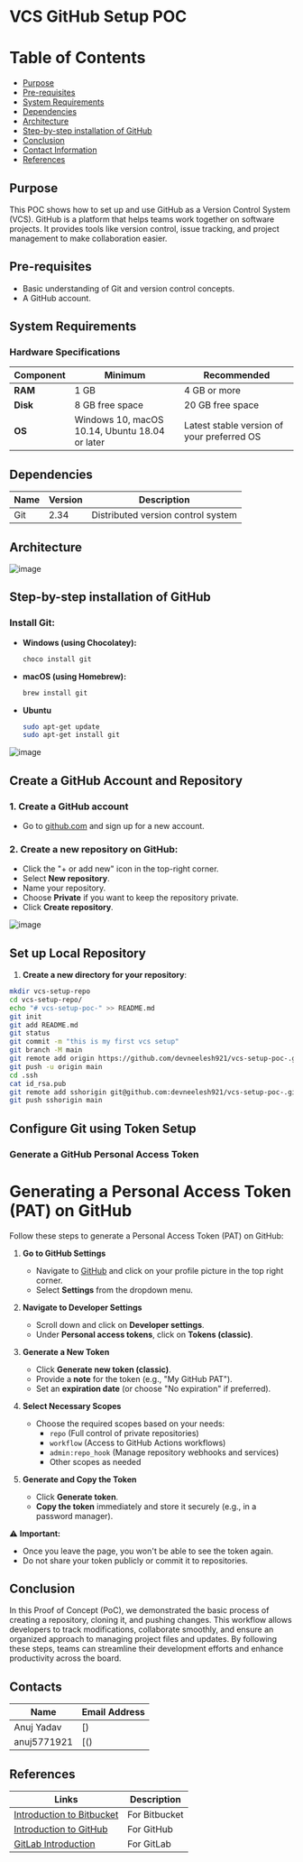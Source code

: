 # VCS GitHub Setup POC

# Table of Contents
- [Purpose](#purpose)
- [Pre-requisites](#pre-requisites)
- [System Requirements](#system-requirements)
- [Dependencies](#dependencies)
- [Architecture](#architecture)
- [Step-by-step installation of GitHub](#step-by-step-installation-of-github)
- [Conclusion](#conclusion)
- [Contact Information](#contact-information)
- [References](#references)

## Purpose

This POC shows how to set up and use GitHub as a Version Control System (VCS). GitHub is a platform that helps teams work together on software projects. It provides tools like version control, issue tracking, and project management to make collaboration easier.

## Pre-requisites
- Basic understanding of Git and version control concepts.
- A GitHub account.

## System Requirements

### Hardware Specifications
| Component | Minimum | Recommended |
|-----------|---------|-------------|
| **RAM**   | 1 GB    | 4 GB or more|
| **Disk**  | 8 GB free space | 20 GB free space |
| **OS**    | Windows 10, macOS 10.14, Ubuntu 18.04 or later | Latest stable version of your preferred OS |


## Dependencies

| Name | Version | Description                           |
|------|---------|---------------------------------------|
| Git  | 2.34    | Distributed version control system    |


## Architecture

![image](https://github.com/user-attachments/assets/d9d3717a-1f72-4c63-8a1a-cecda88cec06)


## Step-by-step installation of GitHub

### Install Git:

- **Windows (using Chocolatey):**
  ```bash
  choco install git

- **macOS (using Homebrew):**
  ```bash
  brew install git
  ```
- **Ubuntu**
  ```bash
  sudo apt-get update
  sudo apt-get install git
  ```
![image](https://github.com/user-attachments/assets/2cc8284b-5bdd-4995-94cd-04e66de25b36)

## Create a GitHub Account and Repository

### 1. Create a GitHub account
- Go to [github.com]() and sign up for a new account.

### 2. Create a new repository on GitHub:
- Click the "+ or add new" icon in the top-right corner.
- Select **New repository**.
- Name your repository.
- Choose **Private** if you want to keep the repository private.
- Click **Create repository**.

![image](https://github.com/user-attachments/assets/56679ec3-f0ca-4e1a-94e0-1cc4ec0371b1)

## Set up Local Repository

1. **Create a new directory for your repository**:
  
```bash
mkdir vcs-setup-repo
cd vcs-setup-repo/
echo "# vcs-setup-poc-" >> README.md
git init
git add README.md
git status
git commit -m "this is my first vcs setup"
git branch -M main
git remote add origin https://github.com/devneelesh921/vcs-setup-poc-.git
git push -u origin main
cd .ssh
cat id_rsa.pub
git remote add sshorigin git@github.com:devneelesh921/vcs-setup-poc-.git
git push sshorigin main
```
## Configure Git using Token Setup
### Generate a GitHub Personal Access Token


# Generating a Personal Access Token (PAT) on GitHub

Follow these steps to generate a Personal Access Token (PAT) on GitHub:

1. **Go to GitHub Settings**
   - Navigate to [GitHub](https://github.com/) and click on your profile picture in the top right corner.
   - Select **Settings** from the dropdown menu.

2. **Navigate to Developer Settings**
   - Scroll down and click on **Developer settings**.
   - Under **Personal access tokens**, click on **Tokens (classic)**.

3. **Generate a New Token**
   - Click **Generate new token (classic)**.
   - Provide a **note** for the token (e.g., "My GitHub PAT").
   - Set an **expiration date** (or choose "No expiration" if preferred).

4. **Select Necessary Scopes**
   - Choose the required scopes based on your needs:
     - `repo` (Full control of private repositories)
     - `workflow` (Access to GitHub Actions workflows)
     - `admin:repo_hook` (Manage repository webhooks and services)
     - Other scopes as needed

5. **Generate and Copy the Token**
   - Click **Generate token**.
   - **Copy the token** immediately and store it securely (e.g., in a password manager).

⚠️ **Important:**
- Once you leave the page, you won't be able to see the token again.
- Do not share your token publicly or commit it to repositories.



## Conclusion

In this Proof of Concept (PoC), we demonstrated the basic process of creating a repository, cloning it, and pushing changes. This workflow allows developers to track modifications, collaborate smoothly, and ensure an organized approach to managing project files and updates. By following these steps, teams can streamline their development efforts and enhance productivity across the board.

## Contacts

| Name            | Email Address                                |
|-----------------|----------------------------------------------|
| Anuj Yadav   | [) |
| anuj5771921   | [() |

## References

| Links                                                                                       | Description     |
|---------------------------------------------------------------------------------------------|-----------------|
| [Introduction to Bitbucket](https://www.geeksforgeeks.org/introduction-to-bitbucket/?ref=ml_lbp) | For Bitbucket   |
| [Introduction to GitHub](https://www.geeksforgeeks.org/introduction-to-github/?ref=ml_lbp)     | For GitHub      |
| [GitLab Introduction](https://www.tutorialspoint.com/gitlab/gitlab_introduction.htm)           | For GitLab      |
